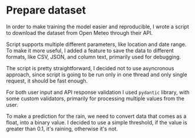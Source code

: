 Prepare dataset
===============

In order to make training the model easier and reproducible, I wrote a script
to download the dataset from Open Meteo through their API. 

Script supports multiple different parameters, like location and date range.
To make it more useful, I added a feature to save the data to different formats,
like CSV, JSON, and column text, primarily used for debugging.

The script is pretty straightforward, I decided not to use asyncronous approach,
since script is going to be run only in one thread and only single request, it 
should be fast enough.

For both user input and API response validation I used `pydantic` library, with
some custom validators, primarily for processing multiple values from the user.

To make a prediction for the rain, we need to convert data that comes as a float,
into a binary value. I decided to use a simple threshold, if the value is greater
than 0.1, it's raining, otherwise it's not.
